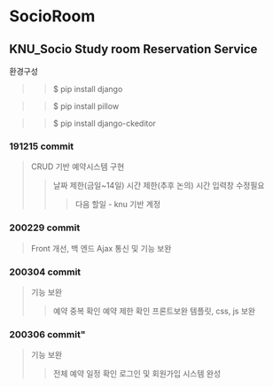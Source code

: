# SocioRoom
## KNU_Socio Study room Reservation Service
환경구성
>>$ pip install django

>>$ pip install pillow

>>$ pip install django-ckeditor

### 191215 commit
>CRUD 기반 예약시스템 구현
>>날짜 제한(금일~14일)
>>시간 제한(추후 논의)
>>시간 입력창 수정필요
>>>다음 할일 - knu 기반 계정

### 200229 commit
>Front 개선, 백 엔드 Ajax 통신 및 기능 보완

### 200304 commit
>기능 보완
>>예약 중복 확인
>>예약 제한 확인
>프론트보완
>>템플릿, css, js 보완

### 200306 commit"
>기능 보완
>>전체 예약 일정 확인
>>로그인 및 회원가입 시스템 완성
